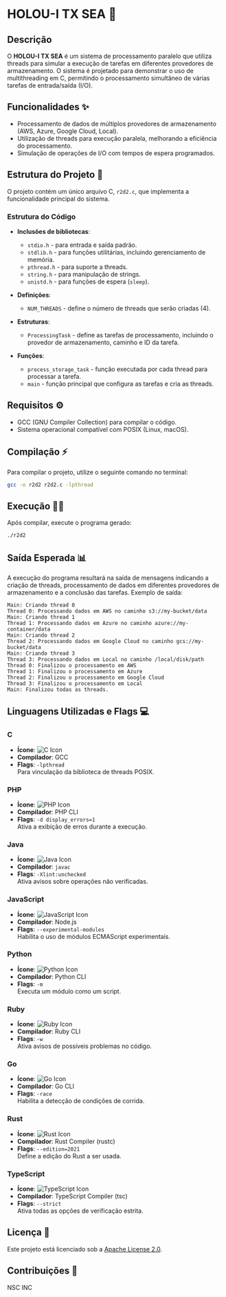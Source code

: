 
# HOLOU-I TX SEA 🚀


## Descrição
O **HOLOU-I TX SEA** é um sistema de processamento paralelo que utiliza threads para simular a execução de tarefas em diferentes provedores de armazenamento. O sistema é projetado para demonstrar o uso de multithreading em C, permitindo o processamento simultâneo de várias tarefas de entrada/saída (I/O).

## Funcionalidades ✨
- Processamento de dados de múltiplos provedores de armazenamento (AWS, Azure, Google Cloud, Local).
- Utilização de threads para execução paralela, melhorando a eficiência do processamento.
- Simulação de operações de I/O com tempos de espera programados.

## Estrutura do Projeto 📂
O projeto contém um único arquivo C, `r2d2.c`, que implementa a funcionalidade principal do sistema.

### Estrutura do Código
- **Inclusões de bibliotecas**: 
    - `stdio.h` - para entrada e saída padrão.
    - `stdlib.h` - para funções utilitárias, incluindo gerenciamento de memória.
    - `pthread.h` - para suporte a threads.
    - `string.h` - para manipulação de strings.
    - `unistd.h` - para funções de espera (`sleep`).

- **Definições**:
    - `NUM_THREADS` - define o número de threads que serão criadas (4).

- **Estruturas**:
    - `ProcessingTask` - define as tarefas de processamento, incluindo o provedor de armazenamento, caminho e ID da tarefa.

- **Funções**:
    - `process_storage_task` - função executada por cada thread para processar a tarefa.
    - `main` - função principal que configura as tarefas e cria as threads.

## Requisitos ⚙️
- GCC (GNU Compiler Collection) para compilar o código.
- Sistema operacional compatível com POSIX (Linux, macOS).

## Compilação ⚡
Para compilar o projeto, utilize o seguinte comando no terminal:

```bash
gcc -o r2d2 r2d2.c -lpthread
```

## Execução 🏃‍♂️
Após compilar, execute o programa gerado:

```bash
./r2d2
```

## Saída Esperada 📊
A execução do programa resultará na saída de mensagens indicando a criação de threads, processamento de dados em diferentes provedores de armazenamento e a conclusão das tarefas. Exemplo de saída:

```
Main: Criando thread 0
Thread 0: Processando dados em AWS no caminho s3://my-bucket/data
Main: Criando thread 1
Thread 1: Processando dados em Azure no caminho azure://my-container/data
Main: Criando thread 2
Thread 2: Processando dados em Google Cloud no caminho gcs://my-bucket/data
Main: Criando thread 3
Thread 3: Processando dados em Local no caminho /local/disk/path
Thread 0: Finalizou o processamento em AWS
Thread 1: Finalizou o processamento em Azure
Thread 2: Finalizou o processamento em Google Cloud
Thread 3: Finalizou o processamento em Local
Main: Finalizou todas as threads.
```

## Linguagens Utilizadas e Flags 💻

### C
- **Ícone**: ![C Icon](https://img.icons8.com/color/48/000000/c-programming.png)
- **Compilador**: GCC
- **Flags**: `-lpthread`  
  Para vinculação da biblioteca de threads POSIX.

### PHP
- **Ícone**: ![PHP Icon](https://img.icons8.com/color/48/000000/php.png)
- **Compilador**: PHP CLI
- **Flags**: `-d display_errors=1`  
  Ativa a exibição de erros durante a execução.

### Java
- **Ícone**: ![Java Icon](https://img.icons8.com/color/48/000000/java-coffee-cup-logo.png)
- **Compilador**: `javac`
- **Flags**: `-Xlint:unchecked`  
  Ativa avisos sobre operações não verificadas.

### JavaScript
- **Ícone**: ![JavaScript Icon](https://img.icons8.com/color/48/000000/javascript.png)
- **Compilador**: Node.js
- **Flags**: `--experimental-modules`  
  Habilita o uso de módulos ECMAScript experimentais.

### Python
- **Ícone**: ![Python Icon](https://img.icons8.com/color/48/000000/python.png)
- **Compilador**: Python CLI
- **Flags**: `-m`  
  Executa um módulo como um script.

### Ruby
- **Ícone**: ![Ruby Icon](https://img.icons8.com/color/48/000000/ruby-programming-language.png)
- **Compilador**: Ruby CLI
- **Flags**: `-w`  
  Ativa avisos de possíveis problemas no código.

### Go
- **Ícone**: ![Go Icon](https://img.icons8.com/color/48/000000/golang.png)
- **Compilador**: Go CLI
- **Flags**: `-race`  
  Habilita a detecção de condições de corrida.

### Rust
- **Ícone**: ![Rust Icon](https://img.icons8.com/color/48/000000/rust.png)
- **Compilador**: Rust Compiler (rustc)
- **Flags**: `--edition=2021`  
  Define a edição do Rust a ser usada.

### TypeScript
- **Ícone**: ![TypeScript Icon](https://img.icons8.com/color/48/000000/typescript.png)
- **Compilador**: TypeScript Compiler (tsc)
- **Flags**: `--strict`  
  Ativa todas as opções de verificação estrita.

## Licença 📜
Este projeto está licenciado sob a [Apache License 2.0](https://www.apache.org/licenses/LICENSE-2.0).

## Contribuições 🤝
NSC INC


